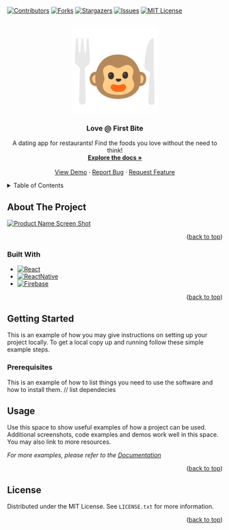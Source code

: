 [comment]: <> (readme template taken from https://github.com/othneildrew/Best-README-Template/blob/master/README.md)

<!-- PROJECT SHIELDS -->
<!--
*** I'm using markdown "reference style" links for readability.
*** Reference links are enclosed in brackets [ ] instead of parentheses ( ).
*** See the bottom of this document for the declaration of the reference variables
*** for contributors-url, forks-url, etc. This is an optional, concise syntax you may use.
*** https://www.markdownguide.org/basic-syntax/#reference-style-links
-->
[![Contributors][contributors-shield]][contributors-url]
[![Forks][forks-shield]][forks-url]
[![Stargazers][stars-shield]][stars-url]
[![Issues][issues-shield]][issues-url]
[![MIT License][license-shield]][license-url]

<!-- PROJECT LOGO -->
<br />
<div align="center">
  <a href="https://github.com/tusmm/Love-FirstBite">
    <img src="images/yesssirrr.png" alt="Logo" width="200" height="200">
  </a>

<h3 align="center">Love @ First Bite</h3>

  <p align="center">
    A dating app for restaurants! Find the foods you love without the need to think!
    <br />
    <a href="https://github.com/tusmm/Love-FirstBite"><strong>Explore the docs »</strong></a>
    <br />
    <br />
    <a href="https://github.com/tusmm/Love-FirstBite">View Demo</a>
    ·
    <a href="https://github.com/tusmm/Love-FirstBite/issues">Report Bug</a>
    ·
    <a href="https://github.com/tusmm/Love-FirstBite/issues">Request Feature</a>
  </p>
</div>



<!-- TABLE OF CONTENTS -->
<details>
  <summary>Table of Contents</summary>
  <ol>
    <li>
      <a href="#about-the-project">About The Project</a>
      <ul>
        <li><a href="#built-with">Built With</a></li>
      </ul>
    </li>
    <li>
      <a href="#getting-started">Getting Started</a>
      <ul>
        <li><a href="#prerequisites">Prerequisites</a></li>
      </ul>
    </li>
    <li><a href="#usage">Usage</a></li>
    <li><a href="#license">License</a></li>
  </ol>
</details>


<!-- ABOUT THE PROJECT -->
## About The Project

[![Product Name Screen Shot][product-screenshot]](https://example.com)

<p align="right">(<a href="#readme-top">back to top</a>)</p>



### Built With

* [![React][React.js]][React-url]
* [![ReactNative][ReactNative.js]][ReactNative-url]
* [![Firebase][Firebase.com]][Firebase-url]

<p align="right">(<a href="#readme-top">back to top</a>)</p>



<!-- GETTING STARTED -->
## Getting Started

This is an example of how you may give instructions on setting up your project locally.
To get a local copy up and running follow these simple example steps.

### Prerequisites

This is an example of how to list things you need to use the software and how to install them.
// list dependecies



<!-- USAGE EXAMPLES -->
## Usage

Use this space to show useful examples of how a project can be used. Additional screenshots, code examples and demos work well in this space. You may also link to more resources.

_For more examples, please refer to the [Documentation](https://example.com)_

<p align="right">(<a href="#readme-top">back to top</a>)</p>

<!-- LICENSE -->
## License

Distributed under the MIT License. See `LICENSE.txt` for more information.

<p align="right">(<a href="#readme-top">back to top</a>)</p>


<!-- MARKDOWN LINKS & IMAGES -->
<!-- https://www.markdownguide.org/basic-syntax/#reference-style-links -->
[contributors-shield]: https://img.shields.io/github/contributors/tusmm/Love-FirstBite.svg?style=for-the-badge
[contributors-url]: https://github.com/tusmm/Love-FirstBite/graphs/contributors
[forks-shield]: https://img.shields.io/github/forks/tusmm/Love-FirstBite.svg?style=for-the-badge
[forks-url]: https://github.com/tusmm/Love-FirstBite/network/members
[stars-shield]: https://img.shields.io/github/stars/tusmm/Love-FirstBite.svg?style=for-the-badge
[stars-url]: https://github.com/tusmm/Love-FirstBite/stargazers
[issues-shield]: https://img.shields.io/github/issues/tusmm/Love-FirstBite.svg?style=for-the-badge
[issues-url]: https://github.com/tusmm/Love-FirstBite/issues
[license-shield]: https://img.shields.io/github/license/tusmm/Love-FirstBite.svg?style=for-the-badge
[license-url]: https://github.com/tusmm/Love-FirstBite/blob/master/LICENSE.txt

[product-screenshot]: images/screenshot.png

[React.js]: https://img.shields.io/badge/React-20232A?style=for-the-badge&logo=react&logoColor=61DAFB
[React-url]: https://reactjs.org/

[ReactNative.js]: https://img.shields.io/badge/ReactNative-10746D?style=for-the-badge&logo=react&logoColor=61DAFB
[ReactNative-url]: https://reactnative.dev/

[Firebase.com]:  https://img.shields.io/badge/Firebase-6F653D?style=for-the-badge&logo=firebase&logoColor=FFCA28
[Firebase-url]: https://firebase.google.com/
